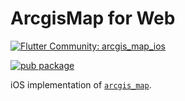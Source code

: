 # ArcgisMap for Web

[![Flutter Community: arcgis_map_ios](https://fluttercommunity.dev/_github/header/arcgis_map_ios)](https://github.com/fluttercommunity/community)

[![pub package](https://img.shields.io/pub/v/arcgis_map_ios.svg)](https://pub.dev/packages/arcgis_map_ios)

iOS implementation of [`arcgis_map`](https://pub.dev/packages/arcgis_map).